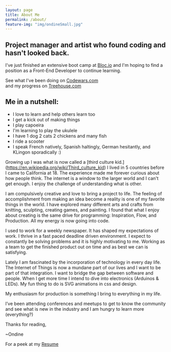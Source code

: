 ```yaml
---
layout: page
title: About Me  
permalink: /about/
feature-img: "img/ondineSmall.jpg"
---
```


## Project manager and artist who found coding and hasn't looked back.

I've just finished an extensive boot camp at [Bloc.io](https://www.coursereport.com/schools/bloc) and I'm hoping to find a position as a Front-End Developer to continue learning.  

See what I've been doing on [Codewars.com](https://www.codewars.com/users/RobotMermaid)  
and my progress on [Treehouse.com](https://teamtreehouse.com/ondinemagalirangel)


## Me in a nutshell:

* I love to learn and help others learn too
* I get a kick out of making things
* I play capoeira
* I'm learning to play the ukulele
* I have 1 dog 2 cats 2 chickens and many fish
* I ride a scooter
* I speak French natively, Spanish haltingly, German hesitantly, and KLingon sporadically :)


Growing up I was what is now called a [third culture kid.] (https://en.wikipedia.org/wiki/Third_culture_kid)  I lived in 5 countries before I came to California at 18. The experience made me forever curious about how people think. The internet is a window to the larger world and I can't get enough. I enjoy the challenge of understanding what is other.

I am compulsively creative and love to bring a project to life. The feeling of accomplishment from making an idea become a reality is one of my favorite things in the world. I have explored many different arts and crafts from knitting, sculpting, creating games, and painting.  I found that what I enjoy about creating is the same drive for programming: Inspiration, Flow, and Production. All my energy is now going into code.

I used to work for a weekly newspaper. It has shaped my expectations of work. I thrive in a  fast paced deadline driven environment. I expect to constantly be solving problems and it is highly motivating to me. Working as a team to get the finished product out on time and as best we can is satisfying.

Lately I am fascinated by the incorporation of technology in every day life. The Internet of Things is now a mundane part of our lives and I want to be part of that integration. I want to bridge the gap between software and people.
When I get more time I intend to dive into electronics (Arduinos & LEDs).
My fun thing to do is SVG animations in css and design.

My enthusiasm for production is something I bring to everything in my life.

I’ve been attending conferences and meetups to get to know the community and see what is new in the industry and I am hungry to learn more (everything?)  

Thanks for reading,

~Ondine


For a peek at my [Resume](https://goo.gl/ghqBAX)  

